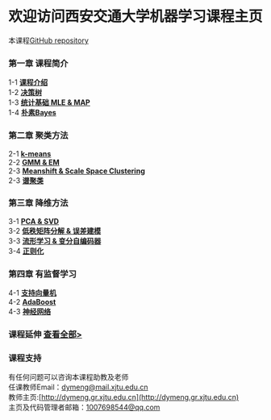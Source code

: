 # 欢迎访问西安交通大学机器学习课程主页
本课程[GitHub repository](https://github.com/xjtu-ML/xjtu-ML.github.io)
### 第一章 课程简介 
1-1  **[课程介绍](/chapter1/chapter1-1)**<br>
1-2  **[决策树](/chapter1/chapter1-2)**<br>
1-3  **[统计基础 MLE & MAP](/chapter1/chapter1-3)** <br>
1-4  **[朴素Bayes](/chapter1/chapter1-4)**<br>
### 第二章 聚类方法
2-1  **[k-means](/chapter2/chapter2-1)**<br>
2-2  **[GMM & EM](/chapter2/chapter2-2)**<br>
2-3  **[Meanshift & Scale Space Clustering](/chapter2/chapter2-3)**<br>
2-3  **[谱聚类](/chapter2/chapter2-4)**<br>
### 第三章 降维方法
3-1  **[PCA & SVD](/chapter3/chapter3-1)**<br>
3-2  **[低秩矩阵分解 & 误差建模](/chapter3/chapter3-2)**<br>
3-3  **[流形学习 & 变分自编码器](/chapter3/chapter3-3)**<br>
3-4  **[正则化](/chapter3/chapter3-4)**<br>
### 第四章 有监督学习
4-1  **[支持向量机](/chapter4/chapter4-1)**<br>
4-2  **[AdaBoost](/chapter4/chapter4-2)**<br>
4-3  **[神经网络](/chapter4/chapter4-3)**<br>
### 课程延伸                                                                                  **[查看全部>]()**

### 课程支持
有任何问题可以咨询本课程助教及老师<br>
任课教师Email：dymeng@mail.xjtu.edu.cn<br>
教师主页:[http://dymeng.gr.xjtu.edu.cn](http://dymeng.gr.xjtu.edu.cn)<br>
主页及代码管理者邮箱：1007698544@qq.com
